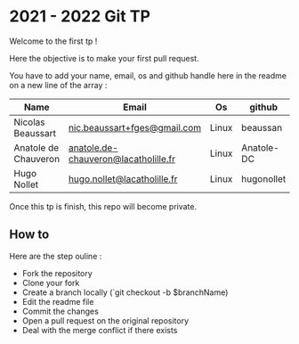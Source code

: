 # 2021 - 2022 Git TP

Welcome to the first tp !

Here the objective is to make your first pull request.

You have to add your name, email, os and github handle here in the readme on a new line of the array :

| Name              | Email                        | Os    | github   |
| ----------------- | ---------------------------- | ----- | -------- |
| Nicolas Beaussart | nic.beaussart+fges@gmail.com | Linux | beaussan |
| Anatole de Chauveron | anatole.de-chauveron@lacatholille.fr | Linux | Anatole-DC |
| Hugo Nollet | hugo.nollet@lacatholille.fr | Linux | hugonollet |

Once this tp is finish, this repo will become private.

## How to

Here are the step ouline :

- Fork the repository
- Clone your fork
- Create a branch locally (`git checkout -b $branchName)
- Edit the readme file
- Commit the changes
- Open a pull request on the original repository
- Deal with the merge conflict if there exists
